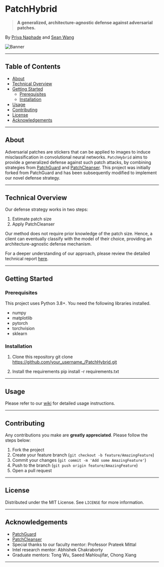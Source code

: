 # PatchHybrid
> **A generalized, architecture-agnostic defense against adversarial patches.**  

By [Priya Naphade](https://github.com/pnaphade) and [Sean Wang](https://github.com/see-ann)

![Banner](https://user-images.githubusercontent.com/placeholder/banner.png)

---

## Table of Contents
- [About](#about)
- [Technical Overview](#technical-overview)
- [Getting Started](#getting-started)
  - [Prerequisites](#prerequisites)
  - [Installation](#installation)
- [Usage](#usage)
- [Contributing](#contributing)
- [License](#license)
- [Acknowledgements](#acknowledgements)

---

## About
Adversarial patches are stickers that can be applied to images to induce misclassification in convolutional neural networks. `PatchHybrid` aims to provide a generalized defense against such patch attacks, by combining strategies from [PatchGuard](https://github.com/inspire-group/PatchGuard) and [PatchCleanser](https://github.com/inspire-group/PatchCleanser). This project was initially forked from PatchGuard and has been subsequently modified to implement our novel defense strategy.

---

## Technical Overview
Our defense strategy works in two steps:
1. Estimate patch size
2. Apply PatchCleanser

Our method does not require prior knowledge of the patch size. Hence, a client can eventually classify with the model of their choice, providing an architecture-agnostic defense mechanism.

For a deeper understanding of our approach, please review the detailed technical report [here](LINK-TO-REPORT).

---

## Getting Started

### Prerequisites
This project uses Python 3.8+. You need the following libraries installed.
- numpy
- matplotlib
- pytorch
- torchvision
- sklearn

### Installation
1. Clone this repository
git clone https://github.com/your_username_/PatchHybrid.git

2. Install the requirements
pip install -r requirements.txt

---

## Usage
Please refer to our [wiki](LINK-TO-WIKI) for detailed usage instructions.

---

## Contributing
Any contributions you make are **greatly appreciated**. Please follow the steps below:

1. Fork the project
2. Create your feature branch (`git checkout -b feature/AmazingFeature`)
3. Commit your changes (`git commit -m 'Add some AmazingFeature'`)
4. Push to the branch (`git push origin feature/AmazingFeature`)
5. Open a pull request

---

## License
Distributed under the MIT License. See `LICENSE` for more information.

---

## Acknowledgements
- [PatchGuard](https://github.com/inspire-group/PatchGuard)
- [PatchCleanser](https://github.com/inspire-group/PatchCleanser)
- Special thanks to our faculty mentor: Professor Prateek Mittal
- Intel research mentor: Abhishek Chakraborty
- Graduate mentors: Tong Wu, Saeed Mahloujifar, Chong Xiang

---
